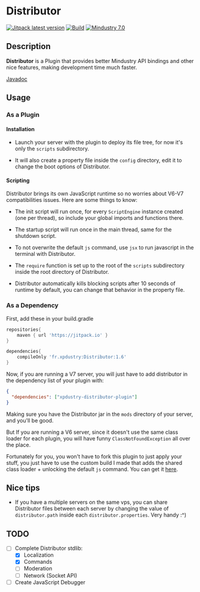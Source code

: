 # Distributor

[![Jitpack latest version](https://jitpack.io/v/Xpdustry/Distributor.svg)](https://jitpack.io/#Xpdustry/Distributor)
[![Build](https://github.com/Xpdustry/Distributor/actions/workflows/build.yml/badge.svg?branch=master)](https://github.com/Xpdustry/Distributor/actions/workflows/build.yml)
[![Mindustry 7.0 ](https://img.shields.io/badge/Mindustry-7.0-ffd37f)](https://github.com/Anuken/Mindustry/releases)

## Description

**Distributor** is a Plugin that provides better Mindustry API bindings and other nice features, making development time much faster.

[Javadoc](https://javadoc.jitpack.io/fr/xpdustry/distributor/v/javadoc/)

## Usage

### As a Plugin

#### Installation

- Launch your server with the plugin to deploy its file tree, for now it's only the `scripts` subdirectory.

- It will also create a property file inside the `config` directory, edit it to change the boot options of Distributor.

#### Scripting

Distributor brings its own JavaScript runtime so no worries about V6-V7 compatibilities issues. Here are some things to know:

- The init script will run once, for every `ScriptEngine` instance created (one per thread), so include your global imports and functions there.

- The startup script will run once in the main thread, same for the shutdown script.

- To not overwrite the default `js` command, use `jsx` to run javascript in the terminal with Distributor.

- The `require` function is set up to the root of the `scripts` subdirectory inside the root directory of Distributor.

- Distributor automatically kills blocking scripts after 10 seconds of runtime by default, you can change that behavior in the property file.

### As a Dependency

First, add these in your build.gradle

```gradle
repositories{
    maven { url 'https://jitpack.io' }
}

dependencies{
    compileOnly 'fr.xpdustry:Distributor:1.6'
}
```

Now, if you are running a V7 server, you will just have to add distributor in the dependency list of your plugin with:
```json
{
  "dependencies": ["xpdustry-distributor-plugin"]
}
```
Making sure you have the Distributor jar in the `mods` directory of your server, and you'll be good.

But If you are running a V6 server, since it doesn't use the same class loader for each plugin, you will have funny `ClassNotFoundException` all over the place.

Fortunately for you, you won't have to fork this plugin to just apply your stuff, you just have to use the custom build I made that adds the shared class loader + unlocking the default `js` command.
You can get it [here](https://github.com/Phinner/Mindustry/releases/tag/v126.3).

## Nice tips

- If you have a multiple servers on the same vps, you can share Distributor files between each server by changing the value of `distributor.path` inside each `distributor.properties`. Very handy :^)

## TODO

- [ ] Complete Distributor stdlib:
    - [X] Localization
    - [X] Commands
    - [ ] Moderation
    - [ ] Network (Socket API)

- [ ] Create JavaScript Debugger
